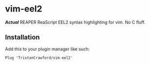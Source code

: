 # vim-eel2

**_Actual_** REAPER ReaScript EEL2 syntax highlighting for vim. No C fluff.

## Installation
Add this to your plugin manager like such:
```vim
Plug 'TristanCrawford/vim-eel2'
```
